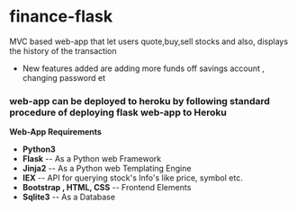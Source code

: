 # finance-flask
MVC based web-app that let users quote,buy,sell stocks and also, displays the history of  the transaction 
* New features added are adding more funds off savings account , changing password et

### web-app can be deployed to heroku by following standard procedure of deploying flask web-app to Heroku

**Web-App Requirements**

* **Python3**
* **Flask** -- As a Python web Framework
* **Jinja2** -- As a Python web Templating Engine
* **IEX** -- API for querying stock's Info's like price, symbol etc.
* **Bootstrap , HTML, CSS** -- Frontend Elements
* **Sqlite3** -- As a Database
